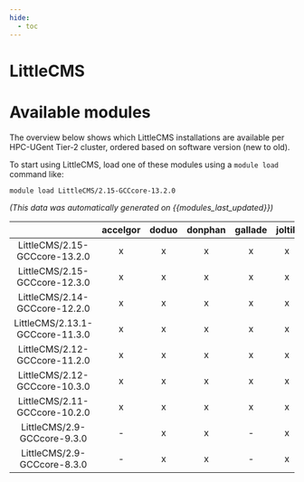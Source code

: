 ```yaml
---
hide:
  - toc
---
```


LittleCMS
=========

# Available modules


The overview below shows which LittleCMS installations are available per HPC-UGent Tier-2 cluster, ordered based on software version (new to old).

To start using LittleCMS, load one of these modules using a `module load` command like:

```shell
module load LittleCMS/2.15-GCCcore-13.2.0
```

*(This data was automatically generated on {{modules_last_updated}})*  

| |accelgor|doduo|donphan|gallade|joltik|shinx|skitty|
| :---: | :---: | :---: | :---: | :---: | :---: | :---: | :---: |
|LittleCMS/2.15-GCCcore-13.2.0|x|x|x|x|x|x|x|
|LittleCMS/2.15-GCCcore-12.3.0|x|x|x|x|x|x|x|
|LittleCMS/2.14-GCCcore-12.2.0|x|x|x|x|x|-|-|
|LittleCMS/2.13.1-GCCcore-11.3.0|x|x|x|x|x|-|-|
|LittleCMS/2.12-GCCcore-11.2.0|x|x|x|x|x|-|-|
|LittleCMS/2.12-GCCcore-10.3.0|x|x|x|x|x|-|-|
|LittleCMS/2.11-GCCcore-10.2.0|x|x|x|x|x|-|-|
|LittleCMS/2.9-GCCcore-9.3.0|-|x|x|-|x|-|-|
|LittleCMS/2.9-GCCcore-8.3.0|-|x|x|-|x|-|-|
